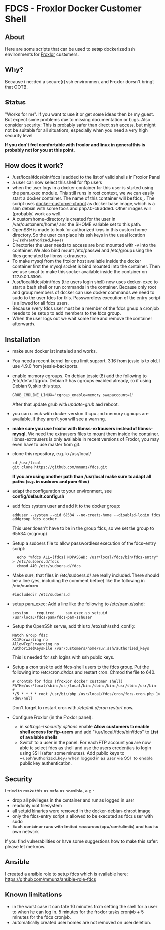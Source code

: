 # FDCS - Froxlor Docker Customer Shell

## About

Here are some scripts that can be used to setup dockerized ssh environments for
[Froxlor](https://www.froxlor.org) customers.

## Why?

Because i needed a secure(r) ssh environment and Froxlor doesn't bringt that OOTB.

## Status

"Works for me". If you want to use it or get some ideas then be my guest. But expect some problems due to missing
documentation or bugs. Also consider security: This is probably safer than direct ssh access, but might not be suitable
for all situations, especially when you need a very high security level.

**If you don't feel comfortable with froxlor and linux in general this is probably not for you at this point.**

## How does it work?

- /usr/local/fdcs/bin/fdcs is added to the list of valid shells in Froxlor Panel
- a user can now select this shell for ftp users
- when the user logs in a docker container for this user is started using the
  pam_exec module. This still runs in root context, we we can easily start a
  docker container. The name of this container will be fdcs_<username>.
  The script uses [docker-customer-chroot](https://github.com/mmunz/docker-customer-chroot)
  as docker base image, which is a slim debian with some tools and php7.0-cli added. Other images will (probably) work
  as well.
- A custom home-directory is created for the user in /var/customers/home/<username> and the $HOME variable set to this
  path.
- OpenSSH is made to look for authorized keys in this custom home directory. So the user can place his ssh keys in the
  usual location (~/.ssh/authorized_keys)
- Directories the user needs to access are bind mounted with -v into the container. We also bind mount /etc/passwd and
  /etc/group using the files generated by libnss-extrausers.
- To make mysql from the froxlor host available inside the docker container first the mysql socket is bind mounted
  into the container. Then we use socat to make this socker available inside the container on 127.0.0.1:3306.
- /usr/local/fdcs/bin/fdcs (the users login shell) now uses docker-exec to start
  a bash shell or run commands in the container. Because only root and group members
  of docker can use docker commands we need to sudo to the user fdcs for this.
  Passwordless execution of the entry script is allowed for all fdcs users.
- Because every fdcs user must be a member of the fdcs group a cronjob needs to
  be setup to add members to the fdcs group.
- When the user logs out we wait some time and remove the container afterwards.

## Installation

- make sure docker ist installed and works.
- You need a recent kernel for cpu limit support. 3.16 from jessie is to old. I use 4.9.0 from jessie-backports.
- enable memory cgroups. On debian jessie (8) add the following to /etc/default/grub. Debian 9 has cgroups enabled
  already, so if using Debian 9, skip this step.

  ```
  GRUB_CMDLINE_LINUX="cgroup_enable=memory swapaccount=1"
  ```
  
  After that update grub with *update-grub* and reboot.
- you can check with docker version if cpu and memory cgroups are available. If they aren't you will see a warning. 
- **make sure you use froxlor with libnss-extrausers instead of libnss-mysql.**
  We need the extrausers files to mount them inside the container.
  libnss-extrausers is only available in recent versions of Froxlor, you may even have to use master from git.
- clone this repository, e.g. to /usr/local/

  ```
  cd /usr/local
  git clone https://github.com/mmunz/fdcs.git
  ```
  
  **If you are using another path than /usr/local make sure to adapt all paths (e.g. in sudoers and pam files)**
- adapt the configuration to your environment, see **config/default.config.sh**
- add fdcs system user and add it to the docker group:

  ```
  adduser --system --gid 65534 --no-create-home --disabled-login fdcs
  addgroup fdcs docker
  ```
  This user doesn't have to be in the group fdcs, so we set the group to 65534 (nogroup)
- Setup a sudoers file to allow passwordless execution of the fdcs-entry script:

  ```
    echo "%fdcs ALL=(fdcs) NOPASSWD: /usr/local/fdcs/bin/fdcs-entry" > /etc/sudoers.d/fdcs
    chmod 440 /etc/sudoers.d/fdcs
  ```
- Make sure, that files in /etc/sudoers.d/ are really included. There should be a line (yes, including the comment
  before) like the following in /etc/sudoers
  
  ```
  #includedir /etc/sudoers.d
  ```
- setup pam_exec: Add a line like the following to /etc/pam.d/sshd:

  ```
  session    required     pam_exec.so seteuid /usr/local/fdcs/pam/fdcs-pam-sshuser
  ```
- Setup the OpenSSh server, add this to /etc/ssh/sshd_config:

  ```
  Match Group fdsc
  X11Forwarding no
  AllowTcpForwarding no
  AuthorizedKeysFile /var/customers/home/%u/.ssh/authorized_keys
  ```
  This is needed for ssh logins with ssh public keys. 
- Setup a cron task to add fdcs-shell users to the fdcs group. Put the following into /etc/cron.d/fdcs and restart cron.
  Chmod the file to 640. 
  ``` 
  # crontab for fdcs (froxlor docker customer shell)
  PATH=/usr/local/sbin:/usr/local/bin:/sbin:/bin:/usr/sbin:/usr/bin
  #
  */5 * * * * root /usr/bin/php /usr/local/fdcs/cron/fdcs-cron.php 1> /dev/null
  ```
  Don't forget to restart cron with */etc/init.d/cron restart* now.
- Configure Froxlor (in the Froxlor panel):
  - in *settings->security options* enable **Allow customers to enable shell access for ftp-users** and
    add "/usr/local/fdcs/bin/fdcs" to **List of available shells**
  - Switch to a user in the panel. For each FTP account you are now able to select fdcs as shell and use the users
    credentials to login using SSH (after some minutes). Add public keys to ~/.ssh/authorized_keys when logged in
    as user via SSH to enable public key authentication.

## Security

I tried to make this as safe as possible, e.g.:

- drop all privileges in the container and run as logged in user
- readonly root filesystem
- all setuid binaries were removed in the docker-debian-chroot image
- only the fdcs-entry script is allowed to be executed as fdcs user with sudo
- Each container runs with limited resources (cpu/ram/ulimits) and has its own network

If you find vulnerabilities or have some suggestions how to make this safer: please let me know.

## Ansible

I created a ansible role to setup fdcs which is available here: https://github.com/mmunz/ansible-role-fdcs

## Known limitations

- in the worst case it can take 10 minutes from setting the shell for a user to when he can log in. 5 minutes for the
  froxlor tasks cronjob + 5 minutes for the fdcs cronjob.
- automatically created user homes are not removed on user deletion.

